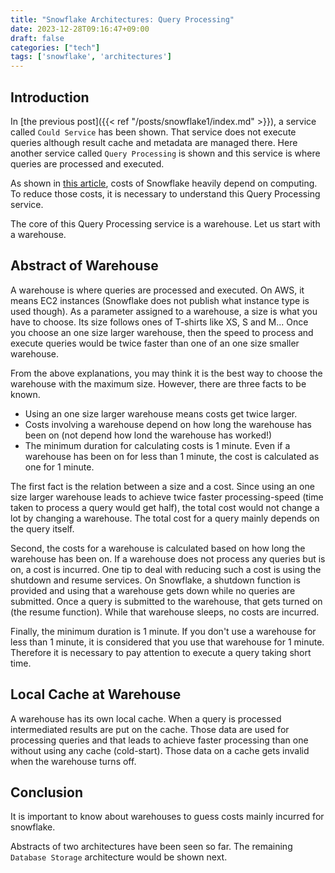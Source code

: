 ```yaml
---
title: "Snowflake Architectures: Query Processing"
date: 2023-12-28T09:16:47+09:00
draft: false
categories: ["tech"]
tags: ['snowflake', 'architectures']
---
```


<!--more-->

## Introduction

In [the previous post]({{< ref "/posts/snowflake1/index.md" >}}), a service called `Could Service` has been shown. That service does not execute queries although result cache and metadata are managed there.
Here another service called `Query Processing` is shown and this service is where queries are processed and executed.

As shown in [this article](https://docs.snowflake.com/en/user-guide/cost-understanding-compute), costs of Snowflake heavily depend on computing. To reduce those costs, it is necessary to understand this Query Processing service.

The core of this Query Processing service is a warehouse. Let us start with a warehouse.

## Abstract of Warehouse

A warehouse is where queries are processed and executed. On AWS, it means EC2 instances (Snowflake does not publish what instance type is used though). 
As a parameter assigned to a warehouse, a size is what you have to choose. Its size follows ones of T-shirts like XS, S and M... Once you choose an one size larger warehouse,
then the speed to process and execute queries would be twice faster than one of an one size smaller warehouse. 

From the above explanations, you may think it is the best way to choose the warehouse with the maximum size. However, there are three facts to be known.

- Using an one size larger warehouse means costs get twice larger.
- Costs involving a warehouse depend on how long the warehouse has been on (not depend how lond the warehouse has worked!)
- The minimum duration for calculating costs is 1 minute. Even if a warehouse has been on for less than 1 minute, the cost is calculated as one for 1 minute.

The first fact is the relation between a size and a cost. Since using an one size larger warehouse leads to achieve twice faster processing-speed (time taken to process a query would get half), the total cost would not change a lot by changing a warehouse. The total cost for a query mainly depends on the query itself.

Second, the costs for a warehouse is calculated based on how long the warehouse has been on. If a warehouse does not process any queries but is on, a cost is incurred.
One tip to deal with reducing such a cost is using the shutdown and resume services. On Snowflake, a shutdown function is provided and using that a warehouse gets down while no queries are submitted. Once a query is submitted to the warehouse, that gets turned on (the resume function).
While that warehouse sleeps, no costs are incurred.

Finally, the minimum duration is 1 minute. If you don't use a warehouse for less than 1 minute, it is considered that you use that warehouse for 1 minute.
Therefore it is necessary to pay attention to execute a query taking short time.

## Local Cache at Warehouse

A warehouse has its own local cache. When a query is processed intermediated results are put on the cache. Those data are used for processing queries and that leads to achieve faster processing than one without using any cache (cold-start).
Those data on a cache gets invalid when the warehouse turns off. 

## Conclusion

It is important to know about warehouses to guess costs mainly incurred for snowflake. 

Abstracts of two architectures have been seen so far. The remaining `Database Storage` architecture would be shown next.
